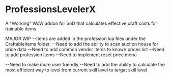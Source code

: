# ProfessionsLevelerX
A "Working" WoW addon for SoD that calculates effective craft costs for trainable items.

MAJOR WIP
--Items are added in the profession.lua files under the CraftableItems folder.
--Need to add the ability to scan auction house for price data
--Need to add common vendor items to known prices list
--Need to add profession items
--Need to implement reset price menu

--Need to make more user friendly
--Need to add the ability to calculate the most efficient way to level from current skill level to target skill level
